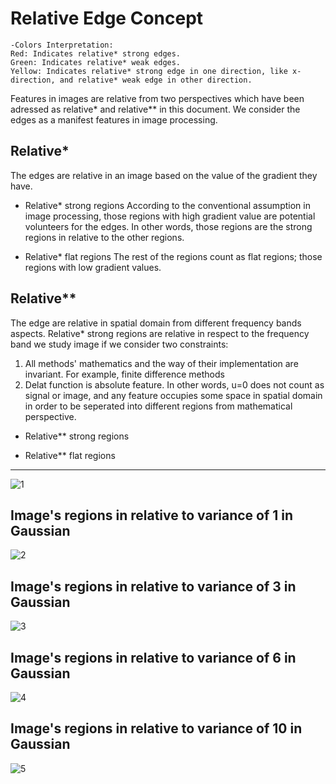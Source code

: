 # Relative Edge Concept
```
-Colors Interpretation:
Red: Indicates relative* strong edges.
Green: Indicates relative* weak edges.
Yellow: Indicates relative* strong edge in one direction, like x-direction, and relative* weak edge in other direction.
```
Features in images are relative from two perspectives which have been adressed as relative* and relative** in this document. We consider the edges as a manifest features in image processing.
## Relative*
The edges are relative in an image based on the value of the gradient they have.

- Relative* strong regions
According to the conventional assumption in image processing, those regions with high gradient value are potential volunteers for the edges. In other words, those regions are the strong regions in relative to the other regions.

- Relative* flat regions
The rest of the regions count as flat regions; those regions with low gradient values.

## Relative**
The edge are relative in spatial domain from different frequency bands aspects. Relative* strong regions are relative in respect to the frequency band we study image if we consider two constraints:
1) All methods' mathematics and the way of their implementation are invariant. For example, finite difference methods
2) Delat function is absolute feature. In other words, u=0 does not count as signal or image, and any feature occupies some space in spatial domain in order to be seperated into different regions from mathematical perspective.

- Relative** strong regions

- Relative** flat regions

--------------------------------------------
![1](https://github.com/onionhub/TIP/blob/Drafts/Relative%20Edge/Re0.jpg)
## Image's regions in relative to variance of 1 in Gaussian
![2](https://github.com/onionhub/TIP/blob/Drafts/Relative%20Edge/Re1.jpg)
## Image's regions in relative to variance of 3 in Gaussian
![3](https://github.com/onionhub/TIP/blob/Drafts/Relative%20Edge/Re2.jpg)
## Image's regions in relative to variance of 6 in Gaussian
![4](https://github.com/onionhub/TIP/blob/Drafts/Relative%20Edge/Re3.jpg)
## Image's regions in relative to variance of 10 in Gaussian
![5](https://github.com/onionhub/TIP/blob/Drafts/Relative%20Edge/Re4.jpg)
